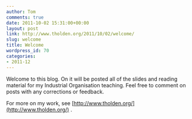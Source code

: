 ```yaml
---
author: Tom
comments: true
date: 2011-10-02 15:31:00+00:00
layout: post
link: http://www.tholden.org/2011/10/02/welcome/
slug: welcome
title: Welcome
wordpress_id: 70
categories:
- 2011-12
---
```


Welcome to this blog. On it will be posted all of the slides and reading material for my Industrial Organisation teaching. Feel free to comment on posts with any corrections or feedback.  
  
For more on my work, see [http://www.tholden.org/](http://www.tholden.org/) .
